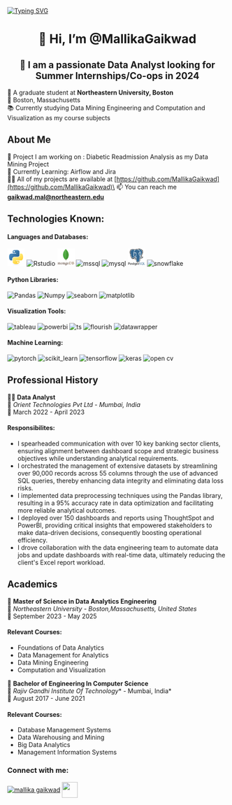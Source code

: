 
[![Typing SVG](https://readme-typing-svg.herokuapp.com?color=F77222&size=29&multiline=true&width=700&lines=Welcome+to+my+GitHub)](https://git.io/typing-svg)
<h1 align = "center"> 👋 Hi, I’m @MallikaGaikwad </h1>
<h2 align = "center"> 👀 I am a passionate Data Analyst looking for Summer Internships/Co-ops in 2024 </h2>

📖 A graduate student at <b>Northeastern University, Boston</b> <br>
📍 Boston, Massachusetts <br>
📚 Currently studying Data Mining Engineering and Computation and Visualization as my course subjects <br>

## About Me
🔭 Project I am working on : Diabetic Readmission Analysis as my Data Mining Project\
🌱 Currently Learning: Airflow and Jira\
👨‍💻 All of my projects are available at [https://github.com/MallikaGaikwad](https://github.com/MallikaGaikwad)\
📫 You can reach me **gaikwad.mal@northeastern.edu**

## Technologies Known: 

#### Languages and Databases:  
<div class="image-container">
  <img src="https://raw.githubusercontent.com/devicons/devicon/master/icons/python/python-original.svg" alt="python" width="40" height="40" title="Python"/ > 
  <img src="https://upload.wikimedia.org/wikipedia/commons/thumb/1/1b/R_logo.svg/1280px-R_logo.svg.png" alt="Rstudio" width="40" height"40" title="RStudio"/>
  <img src="https://raw.githubusercontent.com/devicons/devicon/master/icons/mongodb/mongodb-original-wordmark.svg" alt="mongodb" width="40" height="40" title="Mongo DB"/>
  <img src="https://www.svgrepo.com/show/303229/microsoft-sql-server-logo.svg" alt="mssql" width="40" height="40" title="Mircosoft SQL Server"/>
  <img src="https://cdn.icon-icons.com/icons2/1381/PNG/512/mysqlworkbench_93532.png" alt="mysql" width="40" height="40" title="MySQL Workbench"> 
  <img src="https://raw.githubusercontent.com/devicons/devicon/master/icons/postgresql/postgresql-original-wordmark.svg" alt="postgresql" width="40" height="40" title="Postgre SQL"/>
  <img src="https://companieslogo.com/img/orig/SNOW-35164165.png?t=1634190631" alt="snowflake" width="40" height="40" title="SnowFlake"/> 
</div>

#### Python Libraries:
<div class="image-container">
  <img src="https://upload.wikimedia.org/wikipedia/commons/thumb/2/22/Pandas_mark.svg/1200px-Pandas_mark.svg.png" alt="Pandas" width="40" height="40",title="Pandas"/> 
  <img src="https://cdn.worldvectorlogo.com/logos/numpy-1.svg" alt="Numpy" width="40" height="40", title="Numpy"/>
  <img src="https://seaborn.pydata.org/_images/logo-mark-lightbg.svg" alt="seaborn" width="40" height="40",title="Seaborn"/>
  <img src="https://image.pngaaa.com/242/4152242-middle.png" alt="matplotlib" width="40" height="40",title="Matplotlib"/ >
</div>

#### Visualization Tools: 
<div class="image-container">
  <img src="https://www.svgrepo.com/show/354428/tableau-icon.svg" alt="tableau" width="40" height="40", title="Tableau"/>
  <img src="https://upload.wikimedia.org/wikipedia/commons/thumb/c/cf/New_Power_BI_Logo.svg/1024px-New_Power_BI_Logo.svg.png" alt="powerbi" width="40" height="40",title="Power BI"/>
  <img src="https://images.g2crowd.com/uploads/product/image/social_landscape/social_landscape_a08e598d3f6509116f0462eb817d5b96/thoughtspot.png" alt="ts" width="60" height="40",title="ThoughtSpot" />
  <img src="https://asset.brandfetch.io/id9_R-itFe/idMkEklxqI.jpeg" alt="flourish" width="40" height="40",title="Flourish"/ >
  <img src="https://asset.brandfetch.io/idGWUtW5Qh/idCgavSoeA.png" alt="datawrapper" width="40" height="40",title="Datawrapper"/>
</div>

#### Machine Learning: 
<div class="image-container">
  <img src="https://www.vectorlogo.zone/logos/pytorch/pytorch-icon.svg" alt="pytorch" width="40" height="40", title="PyTorch"/>
  <img src="https://upload.wikimedia.org/wikipedia/commons/0/05/Scikit_learn_logo_small.svg" alt="scikit_learn" width="40" height="40",title="Scikit Learn"/>
  <img src="https://www.vectorlogo.zone/logos/tensorflow/tensorflow-icon.svg" alt="tensorflow" width="40" height="40",title="TensorFlow" />
  <img src="https://images.g2crowd.com/uploads/product/image/social_landscape/social_landscape_d382c4826ad8a3805f72b9df3ab5b56e/keras.png" alt="keras" width="40" height="40",title="Keras"/>
  <img src="https://upload.wikimedia.org/wikipedia/commons/3/32/OpenCV_Logo_with_text_svg_version.svg" alt="open cv" width="40" height="40",title="Open CV"/>
</div>

## Professional History
👨‍💻 **Data Analyst**\
📍 *Orient Technologies Pvt Ltd - Mumbai, India*\
📆 March 2022 - April 2023

#### Responsibilites:
- I spearheaded communication with over 10 key banking sector clients, ensuring alignment between dashboard scope and strategic business objectives while understanding analytical requirements.
- I orchestrated the management of extensive datasets by streamlining over 90,000 records across 55 columns through the use of advanced SQL queries, thereby enhancing data integrity and eliminating data loss risks.
- I implemented data preprocessing techniques using the Pandas library, resulting in a 95% accuracy rate in data optimization and facilitating more reliable analytical outcomes.
- I deployed over 150 dashboards and reports using ThoughtSpot and PowerBI, providing critical insights that empowered stakeholders to make data-driven decisions, consequently boosting operational efficiency.
- I drove collaboration with the data engineering team to automate data jobs and update dashboards with real-time data, ultimately reducing the client's Excel report workload.


## Academics
📖 **Master of Science in Data Analytics Engineering**\
📍 *Northeastern University - Boston,Massachusetts, United States* \
📆 September 2023 - May 2025

#### Relevant Courses:
- Foundations of Data Analytics
- Data Management for Analytics
- Data Mining Engineering
- Computation and Visualization


📖 **Bachelor of Engineering In Computer Science** \
📍 *Rajiv Gandhi Institute Of Technology** - Mumbai, India* \
📆 August 2017 - June 2021

#### Relevant Courses:
- Database Management Systems
- Data Warehousing and Mining
- Big Data Analytics
- Management Information Systems

<h3 align="left">Connect with me:</h3>
<p align="left">
<a href="https://linkedin.com/in/mallika gaikwad" target="blank"><img align="center" src="https://raw.githubusercontent.com/rahuldkjain/github-profile-readme-generator/master/src/images/icons/Social/linked-in-alt.svg" alt="mallika gaikwad" height="30" width="40" /></a>
<a href="mailto:gaikwad.mal@northeastern.edu" alr="Medium"> <img align="center" src="https://upload.wikimedia.org/wikipedia/commons/thumb/4/4e/Mail_%28iOS%29.svg/2048px-Mail_%28iOS%29.svg.png" height="36" width="36" /> </a>
</p>


<!---
MallikaGaikwad/MallikaGaikwad is a ✨ special ✨ repository because its `README.md` (this file) appears on your GitHub profile.
You can click the Preview link to take a look at your changes.
--->
